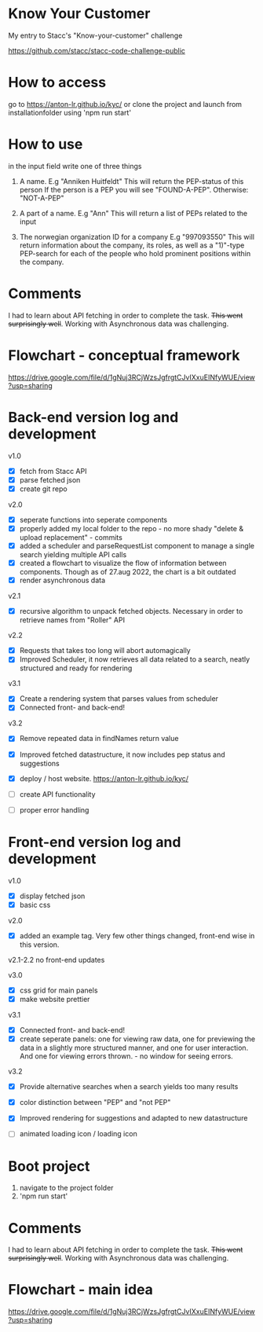 # Know Your Customer
My entry to Stacc's "Know-your-customer" challenge

https://github.com/stacc/stacc-code-challenge-public


# How to access
go to  https://anton-lr.github.io/kyc/ 
or
clone the project and launch from installationfolder using 'npm run start'


# How to use
in the input field write one of three things
1) A name.
E.g "Anniken Huitfeldt"
This will return the PEP-status of this person
If the person is a PEP you will see "FOUND-A-PEP". Otherwise: "NOT-A-PEP"

4) A part of a name.
E.g "Ann"
This will return a list of PEPs related to the input

6) The norwegian organization ID for a company
E.g "997093550"
This will return information about the company, its roles, as well as a "1)"-type PEP-search for each of the people who hold prominent positions within the company.



# Comments
I had to learn about API fetching in order to complete the task. ~~This went surprisingly well~~. Working with Asynchronous data was challenging. 


# Flowchart - conceptual framework
https://drive.google.com/file/d/1gNuj3RCjWzsJgfrgtCJvIXxuEINfyWUE/view?usp=sharing


# Back-end version log and development
v1.0
- [X] fetch from Stacc API
- [X] parse fetched json
- [X] create git repo

v2.0
- [x] seperate functions into seperate components
- [x] properly added my local folder to the repo - no more shady "delete & upload replacement" - commits
- [x] added a scheduler and parseRequestList component to manage a single search yielding multiple API calls
- [x] created a flowchart to visualize the flow of information between components. Though as of 27.aug 2022, the chart is a bit outdated
- [x] render asynchronous data

v2.1
- [X] recursive algorithm to unpack fetched objects. Necessary in order to retrieve names from "Roller" API

v2.2
- [X] Requests that takes too long will abort automagically
- [X] Improved Scheduler, it now retrieves all data related to a search, neatly structured and ready for rendering

v3.1
- [X] Create a rendering system that parses values from scheduler
- [X] Connected front- and back-end!

v3.2
- [X] Remove repeated data in findNames return value
- [X] Improved fetched datastructure, it now includes pep status and suggestions
- [X] deploy / host website. https://anton-lr.github.io/kyc/ 
- [ ] create API functionality
- [ ] proper error handling


# Front-end version log and development
v1.0
- [X] display fetched json
- [X] basic css

v2.0
- [x] added an example tag. Very few other things changed, front-end wise in this version.

v2.1-2.2
no front-end updates

v3.0
- [X] css grid for main panels
- [X] make website prettier

v3.1
- [X] Connected front- and back-end!
- [X] create seperate panels: one for viewing raw data, one for previewing the data in a slightly more structured manner, and one for user interaction. And one for viewing errors thrown. - no window for seeing errors.

v3.2
- [X] Provide alternative searches when a search yields too many results
- [X] color distinction between "PEP" and "not PEP"
- [X] Improved rendering for suggestions and adapted to new datastructure


- [ ] animated loading icon / loading icon



# Boot project
1) navigate to the project folder
2) 'npm run start'


# Comments
I had to learn about API fetching in order to complete the task. ~~This went surprisingly well~~. Working with Asynchronous data was challenging. 

# Flowchart - main idea
https://drive.google.com/file/d/1gNuj3RCjWzsJgfrgtCJvIXxuEINfyWUE/view?usp=sharing


